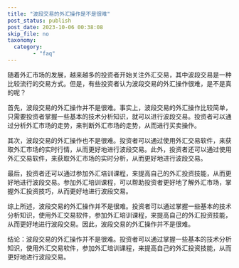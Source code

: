 ```yaml
---
title: "波段交易的外汇操作是不是很难"
post_status: publish
post_date: 2023-10-06 00:38:08
skip_file: no
taxonomy:
  category:
        - "faq"
---
```


随着外汇市场的发展，越来越多的投资者开始关注外汇交易，其中波段交易是一种比较流行的交易方式。但是，有些投资者认为波段交易的外汇操作很难，是不是真的呢？

首先，波段交易的外汇操作并不是很难。事实上，波段交易的外汇操作比较简单，只需要投资者掌握一些基本的技术分析知识，就可以进行波段交易。投资者可以通过分析外汇市场的走势，来判断外汇市场的走势，从而进行买卖操作。

其次，波段交易的外汇操作也不是很难。投资者可以通过使用外汇交易软件，来获取外汇市场的实时行情，从而更好地进行波段交易。此外，投资者还可以通过使用外汇交易软件，来获取外汇市场的实时分析，从而更好地进行波段交易。

最后，投资者还可以通过参加外汇培训课程，来提高自己的外汇投资技能，从而更好地进行波段交易。参加外汇培训课程，可以帮助投资者更好地了解外汇市场，掌握外汇投资技巧，从而更好地进行波段交易。

综上所述，波段交易的外汇操作并不是很难。投资者可以通过掌握一些基本的技术分析知识，使用外汇交易软件，参加外汇培训课程，来提高自己的外汇投资技能，从而更好地进行波段交易。因此，波段交易的外汇操作并不是很难。

结论：波段交易的外汇操作并不是很难。投资者可以通过掌握一些基本的技术分析知识，使用外汇交易软件，参加外汇培训课程，来提高自己的外汇投资技能，从而更好地进行波段交易。
